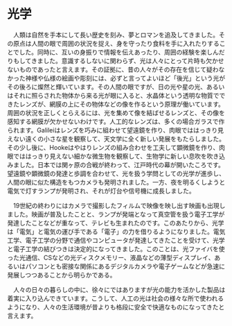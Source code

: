 
# 光学

　人類は自然を手本にして長い歴史を刻み、夢とロマンを追及してきました。その原点は人間の眼で周囲の状況を捉え、身を守ったり食料を手に入れたりすることでした。同時に、互いの身振りで情報を伝えあったり、周囲の経験を楽しんだりもしてきました。意識するしないに関わらず、光は人々にとって片時も欠かせないものであったと言えます。その証拠に、昔の人々がその存在を信じて疑わなかった神様や仏様の絵画や彫刻には、必ずと言ってよいほど「後光」という光がその後ろに燦然と輝いています。その人間の眼ですが、日の光や星の光、あるいはそれに照らされた物体から来る光が眼に入ると、水晶体という透明な物質でできたレンズが、網膜の上にその物体などの像を作るという原理が働いています。周囲の状況を正しくとらえるには、光を集めて像を結ばせるレンズと、その像を感知する網膜が欠かせないわけです。人工的なレンズは、多くの場合ガラスで作られます。Galileiはレンズを巧みに組わせて望遠鏡を作り、肉眼でははっきり見えない遠くの小さな星を観察して、天文学に全く新しい発展をもたらしました。その少し後に、Hookeはやはりレンズの組み合わせを工夫して顕微鏡を作り、肉眼でははっきり見えない細かな微生物を観察して、生物学に新しい息吹を吹き込みました。日本では関ヶ原の合戦が終わって、江戸時代の幕が開いたころです。望遠鏡や顕微鏡の発達と歩調を合わせて、光を扱う学問としての光学が進歩し、人間の眼に似た構造をもつカメラも発明されました。一方、夜を明るくしようと電気で灯すランプが発明され、それが灯台や信号機に成長しました。

　19世紀の終わりにはカメラで撮影したフィルムで映像を映し出す映画も出現しました。映画が普及したことと、ランプが発端となって真空管を扱う電子工学が発達したことなどが重なって、テレビも生まれたのです。このあたりから、光学は「電気」と電気の運び手である「電子」の力を借りるようになりました。電気工学、電子工学の分野で通信やコンピュータが発達してきたことを受けて、光学と電子工学の結びつきは決定的になってきました。このことは、光ファイバを使った光通信、CSなどの光ディスクメモリー、液晶などの薄型ディスプレイ、あるいはパソコンとも密接な関係にあるデジタルカメラや電子ゲームなどが急速に発展しつつあることから明らかである。

　人々の日々の暮らしの中に、徐々にではありますが光の能力を活かした製品は着実に入り込んできています。こうして、人工の光は社会の様々な所で使われるようになり、人々の生活環境が昔よりも格段に安全で快適なものになってきたと言えます。